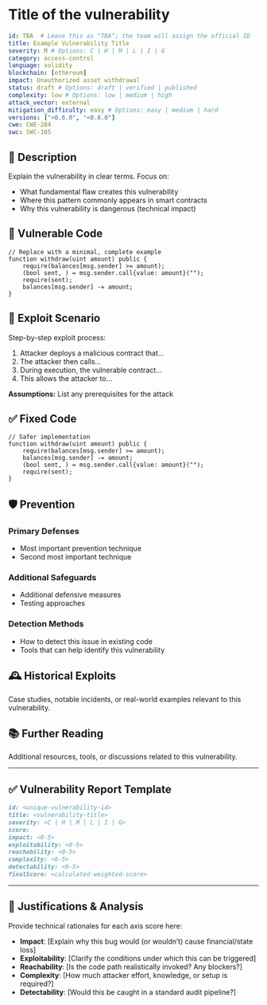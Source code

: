 # Title of the vulnerability

```YAML
id: TBA  # Leave this as "TBA"; the team will assign the official ID
title: Example Vulnerability Title
severity: M # Options: C | H | M | L | I | G
category: access-control
language: solidity
blockchain: [ethereum]
impact: Unauthorized asset withdrawal
status: draft # Options: draft | verified | published
complexity: low # Options: low | medium | high
attack_vector: external
mitigation_difficulty: easy # Options: easy | medium | hard
versions: [">0.6.0", "<0.8.0"]
cwe: CWE-284
swc: SWC-105
```

## 📝 Description

Explain the vulnerability in clear terms. Focus on:

- What fundamental flaw creates this vulnerability
- Where this pattern commonly appears in smart contracts
- Why this vulnerability is dangerous (technical impact)

## 🚨 Vulnerable Code

```solidity
// Replace with a minimal, complete example
function withdraw(uint amount) public {
    require(balances[msg.sender] >= amount);
    (bool sent, ) = msg.sender.call{value: amount}("");
    require(sent);
    balances[msg.sender] -= amount;
}
```

## 🧪 Exploit Scenario

Step-by-step exploit process:

1. Attacker deploys a malicious contract that...
2. The attacker then calls...
3. During execution, the vulnerable contract...
4. This allows the attacker to...

**Assumptions:** List any prerequisites for the attack

## ✅ Fixed Code

```solidity
// Safer implementation
function withdraw(uint amount) public {
    require(balances[msg.sender] >= amount);
    balances[msg.sender] -= amount;
    (bool sent, ) = msg.sender.call{value: amount}("");
    require(sent);
}
```

## 🛡️ Prevention

### Primary Defenses

- Most important prevention technique
- Second most important technique

### Additional Safeguards

- Additional defensive measures
- Testing approaches

### Detection Methods

- How to detect this issue in existing code
- Tools that can help identify this vulnerability

## 🕰️ Historical Exploits

Case studies, notable incidents, or real-world examples relevant to this vulnerability.

<!--
Example:
- **Name:** MyDefiVault Hack
  **Date:** 2021-04-15
  **Loss:** $1.2M
  **Post-mortem:** [Link to post-mortem](https://example.com/post-mortem)
-->

## 📚 Further Reading

Additional resources, tools, or discussions related to this vulnerability.

<!--
Example:
- [SWC Registry: Authorization Through tx.origin](https://swcregistry.io/docs/SWC-105)
- [OpenZeppelin: Access Control Best Practices](https://example.com/post-mortem)
-->

---

## ✅ Vulnerability Report Template

```markdown
id: <unique-vulnerability-id>
title: <vulnerability-title>
severity: <C | H | M | L | I | G>
score:
impact: <0-5>
exploitability: <0-5>
reachability: <0-5>
complexity: <0-5>
detectability: <0-5>
finalScore: <calculated-weighted-score>
```

---

## 📄 Justifications & Analysis

Provide technical rationales for each axis score here:

- **Impact**: [Explain why this bug would (or wouldn’t) cause financial/state loss]
- **Exploitability**: [Clarify the conditions under which this can be triggered]
- **Reachability**: [Is the code path realistically invoked? Any blockers?]
- **Complexity**: [How much attacker effort, knowledge, or setup is required?]
- **Detectability**: [Would this be caught in a standard audit pipeline?]
